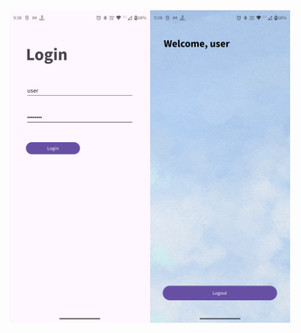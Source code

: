 <div style="display:flex;">
    <img src="../others/intent-1.png" alt="alt" style="height:500px;display:inline;">
    <img src="../others/intent-2.png" alt="alt" style="height:500px;display:inline;">
</div>
